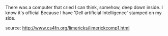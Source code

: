 There was a computer that cried
I can think, somehow, deep down inside.
I know it's official
Because I have 'Dell artificial
Intelligence' stamped on my side.

source: http://www.cs4fn.org/limericks/limerickcomp1.html